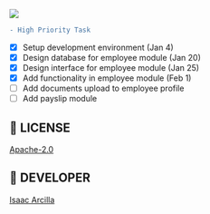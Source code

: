 ![](https://github.com/isaacdarcilla/hrms/blob/main/screenshot/Screenshot%20from%202021-02-14%2010-57-37.png)

```diff
- High Priority Task
```

- [X] Setup development environment (Jan 4)
- [X] Design database for employee module (Jan 20)
- [X] Design interface for employee module (Jan 25)
- [X] Add functionality in employee module (Feb 1)
- [ ] Add documents upload to employee profile
- [ ] Add payslip module

## 🔖 LICENSE
[Apache-2.0](https://github.com/isaacdarcilla/hrms/blob/master/LICENSE)


## 🚀 DEVELOPER
[Isaac Arcilla](https://facebook.com/isaacdarcilla)
